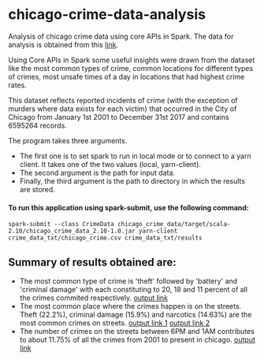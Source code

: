 # chicago-crime-data-analysis
Analysis of chicago crime data using core APIs in Spark.
The data for analysis is obtained from this [link](https://data.cityofchicago.org/Public-Safety/Crimes-2017/d62x-nvdr). 

Using Core APIs in Spark some useful insights were drawn from the dataset like the most common types of crime, common locations for different types of crimes, most unsafe times of a day in locations that had highest crime rates.

This dataset reflects reported incidents of crime (with the exception of murders where data exists for each victim) that occurred in the City of Chicago from January 1st 2001 to December 31st 2017 and contains 6595264 records.

The program takes three arguments.
- The first one is to set spark to run in local mode or to connect to a yarn client. It takes one of the two values (local, yarn-client).
- The second argument is the path for input data.
- Finally, the third argument is the path to directory in which the results are stored.

#### To run this application using spark-submit, use the following command:
```
spark-submit --class CrimeData chicago_crime_data/target/scala-2.10/chicago_crime_data_2.10-1.0.jar yarn-client crime_data_txt/chicago_crime.csv crime_data_txt/results
```

## Summary of results obtained are:
- The most common type of crime is 'theft' followed by 'battery' and 'criminal damage' with each constituting to 20, 18 and 11 percent of all the crimes commited respectively. [output link](https://github.com/sainath2102/chicago-crime-data-analysis/blob/master/results/crime_type/part-00000)
- The most common place where the crimes happen is on the streets. Theft (22.2%), criminal damage (15.9%) and narcotics (14.63%) are the most common crimes on streets. [output link 1](https://github.com/sainath2102/chicago-crime-data-analysis/blob/master/results/location_and_crime_type/part-00000) [output link 2](https://github.com/sainath2102/chicago-crime-data-analysis/blob/master/results/location_type/part-00000)
- The number of crimes on the streets between 6PM and 1AM contributes to about 11.75% of all the crimes from 2001 to present in chicago. [output link](https://github.com/sainath2102/chicago-crime-data-analysis/blob/master/results/time_and_location/part-00000)

